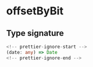# offsetByBit

## Type signature

```typescript
<!-- prettier-ignore-start -->
(date: any) => Date
<!-- prettier-ignore-end -->
```
